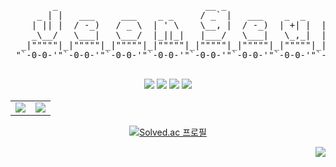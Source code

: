 

<div align="center">

  <pre>
        _                            __ _                          
     _ | |   ___     ___    _ _     / _` |   ___    _  _    _ __   
    | || |  / -_)   / _ \  | ' \    \__, |  / -_)  | +| |  | '  \  
    _\__/   \___|   \___/  |_||_|   |___/   \___|   \_,_|  |_|_|_| 
  _|"""""|_|"""""|_|"""""|_|"""""|_|"""""|_|"""""|_|"""""|_|"""""| 
 "`-0-0-'"`-0-0-'"`-0-0-'"`-0-0-'"`-0-0-'"`-0-0-'"`-0-0-'"`-0-0-'
  </pre>                                                                        

  <img src="https://img.shields.io/badge/HTML5-E34F26?style=flat-square&logo=HTML5&logoColor=white"/> <img src="https://img.shields.io/badge/CSS3-1572B6?style=flat-square&logo=CSS3&logoColor=white"/>
<img src="https://img.shields.io/badge/JavaScript-F7DF1E?style=flat-square&logo=JavaScript&logoColor=black"/>
<img src="https://img.shields.io/badge/React-61DAFB?style=flat-square&logo=React&logoColor=white"/>

  


<!--<img src="https://img.shields.io/badge/Instagram-E4405F?style=flat-square&logo=Instagram&logoColor=white"/>-->

  
  
<table>
    <tr>
        <td>
            <img src="https://github-readme-stats.vercel.app/api?username=Jeongeum&show_icons=true&theme=graywhite&exclude_repo=Mac-Settings,Jeongeum,Jeongeum.github.io"/></a>
        </td>
        <td>
            <img src="https://github-readme-stats.vercel.app/api/top-langs/?username=Jeongeum&layout=compact&theme=graywhite&exclude_repo=Mac-Settings,Jeongeum,Jeongeum.github.io"/></a>
        </td>
    </tr>
</table>


[![Solved.ac
프로필](http://mazassumnida.wtf/api/v2/generate_badge?boj=dkswjddma)](https://solved.ac/dkswjddma)
  
</div>
  <div align=right>
    <a href="https://hits.seeyoufarm.com"><img src="https://hits.seeyoufarm.com/api/count/incr/badge.svg?url=https%3A%2F%2Fgithub.com%2FJeongeum&count_bg=%234778BE&title_bg=%23555555&icon=&icon_color=%23E7E7E7&title=Profile+Viewers&edge_flat=true"/></a>
</div>

<!-- 
**Jeongeum/Jeongeum** is a ✨ _special_ ✨ repository because its `README.md` (this file) appears on your GitHub profile.

Here are some ideas to get you started:

- 🔭 I’m currently working on ...
- 🌱 I’m currently learning ...
- 👯 I’m looking to collaborate on ...
- 🤔 I’m looking for help with ...
- 💬 Ask me about ...
- 📫 How to reach me: ...
- 😄 Pronouns: ...
- ⚡ Fun fact: ...
-->
